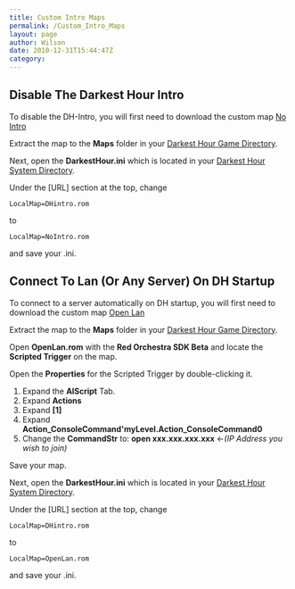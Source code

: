 ```yaml
---
title: Custom Intro Maps
permalink: /Custom_Intro_Maps
layout: page
author: Wilson
date: 2010-12-31T15:44:47Z
category: 
---
```

## Disable The Darkest Hour Intro

To disable the DH-Intro, you will first need to download the custom map
[No Intro](http://29th.org/eng/NoIntro.zip)

Extract the map to the **Maps** folder in your [Darkest Hour Game
Directory](Game_Paths "wikilink").

Next, open the **DarkestHour.ini** which is located in your [Darkest
Hour System Directory](Game_Paths "wikilink").

Under the \[URL\] section at the top, change

`LocalMap=DHintro.rom`

to

`LocalMap=NoIntro.rom`

and save your .ini.

## Connect To Lan (Or Any Server) On DH Startup

To connect to a server automatically on DH startup, you will first need
to download the custom map [Open Lan](http://29th.org/eng/OpenLan.zip)

Extract the map to the **Maps** folder in your [Darkest Hour Game
Directory](Game_Paths "wikilink").

Open **OpenLan.rom** with the **Red Orchestra SDK Beta** and locate the
**Scripted Trigger** on the map.

Open the **Properties** for the Scripted Trigger by double-clicking it.

1.  Expand the **AIScript** Tab.
2.  Expand **Actions**
3.  Expand **\[1\]**
4.  Expand **Action\_ConsoleCommand'myLevel.Action\_ConsoleCommand0**
5.  Change the **CommandStr** to: **open xxx.xxx.xxx.xxx** ←*(IP Address
    you wish to join)*

Save your map.

Next, open the **DarkestHour.ini** which is located in your [Darkest
Hour System Directory](Game_Paths "wikilink").

Under the \[URL\] section at the top, change

`LocalMap=DHintro.rom`

to

`LocalMap=OpenLan.rom`

and save your .ini.

